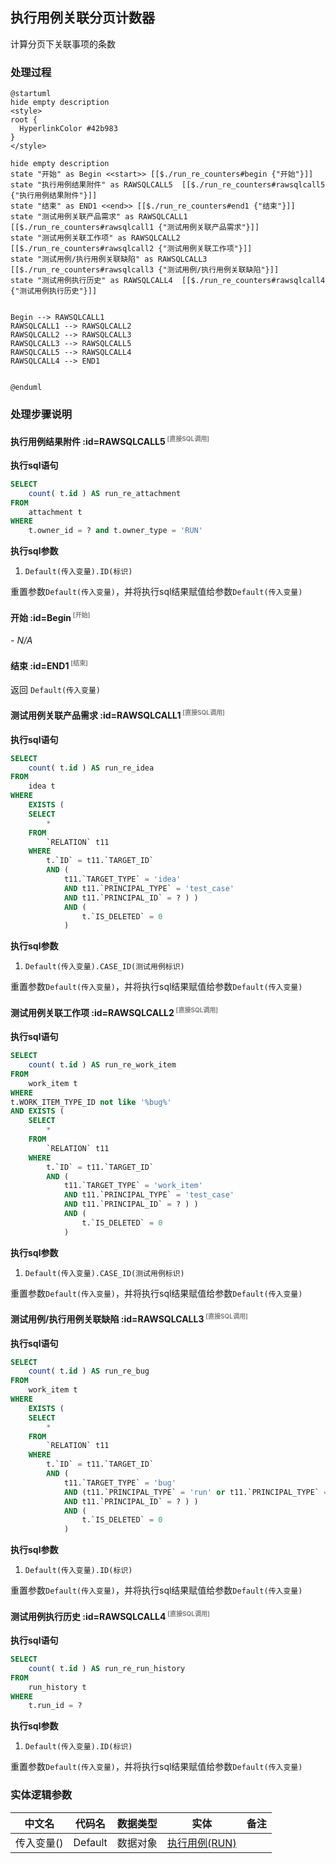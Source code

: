 ## 执行用例关联分页计数器 <!-- {docsify-ignore-all} -->

   计算分页下关联事项的条数

### 处理过程

```plantuml
@startuml
hide empty description
<style>
root {
  HyperlinkColor #42b983
}
</style>

hide empty description
state "开始" as Begin <<start>> [[$./run_re_counters#begin {"开始"}]]
state "执行用例结果附件" as RAWSQLCALL5  [[$./run_re_counters#rawsqlcall5 {"执行用例结果附件"}]]
state "结束" as END1 <<end>> [[$./run_re_counters#end1 {"结束"}]]
state "测试用例关联产品需求" as RAWSQLCALL1  [[$./run_re_counters#rawsqlcall1 {"测试用例关联产品需求"}]]
state "测试用例关联工作项" as RAWSQLCALL2  [[$./run_re_counters#rawsqlcall2 {"测试用例关联工作项"}]]
state "测试用例/执行用例关联缺陷" as RAWSQLCALL3  [[$./run_re_counters#rawsqlcall3 {"测试用例/执行用例关联缺陷"}]]
state "测试用例执行历史" as RAWSQLCALL4  [[$./run_re_counters#rawsqlcall4 {"测试用例执行历史"}]]


Begin --> RAWSQLCALL1
RAWSQLCALL1 --> RAWSQLCALL2
RAWSQLCALL2 --> RAWSQLCALL3
RAWSQLCALL3 --> RAWSQLCALL5
RAWSQLCALL5 --> RAWSQLCALL4
RAWSQLCALL4 --> END1


@enduml
```


### 处理步骤说明

#### 执行用例结果附件 :id=RAWSQLCALL5<sup class="footnote-symbol"> <font color=gray size=1>[直接SQL调用]</font></sup>



<p class="panel-title"><b>执行sql语句</b></p>

```sql
SELECT
	count( t.id ) AS run_re_attachment
FROM
	attachment t 
WHERE
    t.owner_id = ? and t.owner_type = 'RUN'
```

<p class="panel-title"><b>执行sql参数</b></p>

1. `Default(传入变量).ID(标识)`

重置参数`Default(传入变量)`，并将执行sql结果赋值给参数`Default(传入变量)`

#### 开始 :id=Begin<sup class="footnote-symbol"> <font color=gray size=1>[开始]</font></sup>



*- N/A*
#### 结束 :id=END1<sup class="footnote-symbol"> <font color=gray size=1>[结束]</font></sup>



返回 `Default(传入变量)`

#### 测试用例关联产品需求 :id=RAWSQLCALL1<sup class="footnote-symbol"> <font color=gray size=1>[直接SQL调用]</font></sup>



<p class="panel-title"><b>执行sql语句</b></p>

```sql
SELECT
	count( t.id ) AS run_re_idea 
FROM
	idea t 
WHERE
	EXISTS (
	SELECT
		* 
	FROM
		`RELATION` t11 
	WHERE
		t.`ID` = t11.`TARGET_ID` 
		AND (
			t11.`TARGET_TYPE` = 'idea' 
			AND t11.`PRINCIPAL_TYPE` = 'test_case' 
			AND t11.`PRINCIPAL_ID` = ? ) )
			AND (
				t.`IS_DELETED` = 0 
			)
```

<p class="panel-title"><b>执行sql参数</b></p>

1. `Default(传入变量).CASE_ID(测试用例标识)`

重置参数`Default(传入变量)`，并将执行sql结果赋值给参数`Default(传入变量)`

#### 测试用例关联工作项 :id=RAWSQLCALL2<sup class="footnote-symbol"> <font color=gray size=1>[直接SQL调用]</font></sup>



<p class="panel-title"><b>执行sql语句</b></p>

```sql
SELECT
	count( t.id ) AS run_re_work_item 
FROM
	work_item t 
WHERE
t.WORK_ITEM_TYPE_ID not like '%bug%'
AND	EXISTS (
	SELECT
		* 
	FROM
		`RELATION` t11 
	WHERE
		t.`ID` = t11.`TARGET_ID` 
		AND (
			t11.`TARGET_TYPE` = 'work_item' 
			AND t11.`PRINCIPAL_TYPE` = 'test_case' 
			AND t11.`PRINCIPAL_ID` = ? ) )
			AND (
				t.`IS_DELETED` = 0 
			)
```

<p class="panel-title"><b>执行sql参数</b></p>

1. `Default(传入变量).CASE_ID(测试用例标识)`

重置参数`Default(传入变量)`，并将执行sql结果赋值给参数`Default(传入变量)`

#### 测试用例/执行用例关联缺陷 :id=RAWSQLCALL3<sup class="footnote-symbol"> <font color=gray size=1>[直接SQL调用]</font></sup>



<p class="panel-title"><b>执行sql语句</b></p>

```sql
SELECT
	count( t.id ) AS run_re_bug 
FROM
	work_item t 
WHERE
	EXISTS (
	SELECT
		* 
	FROM
		`RELATION` t11 
	WHERE
		t.`ID` = t11.`TARGET_ID` 
		AND (
			t11.`TARGET_TYPE` = 'bug' 
			AND (t11.`PRINCIPAL_TYPE` = 'run' or t11.`PRINCIPAL_TYPE` = 'test_case')
			AND t11.`PRINCIPAL_ID` = ? ) )
			AND (
				t.`IS_DELETED` = 0 
			)
```

<p class="panel-title"><b>执行sql参数</b></p>

1. `Default(传入变量).ID(标识)`

重置参数`Default(传入变量)`，并将执行sql结果赋值给参数`Default(传入变量)`

#### 测试用例执行历史 :id=RAWSQLCALL4<sup class="footnote-symbol"> <font color=gray size=1>[直接SQL调用]</font></sup>



<p class="panel-title"><b>执行sql语句</b></p>

```sql
SELECT
	count( t.id ) AS run_re_run_history
FROM
	run_history t 
WHERE
    t.run_id = ?
```

<p class="panel-title"><b>执行sql参数</b></p>

1. `Default(传入变量).ID(标识)`

重置参数`Default(传入变量)`，并将执行sql结果赋值给参数`Default(传入变量)`



### 实体逻辑参数

|    中文名   |    代码名    |  数据类型    |  实体   |备注 |
| --------| --------| -------- | -------- | --------   |
|传入变量(<i class="fa fa-check"/></i>)|Default|数据对象|[执行用例(RUN)](module/TestMgmt/run.md)||
